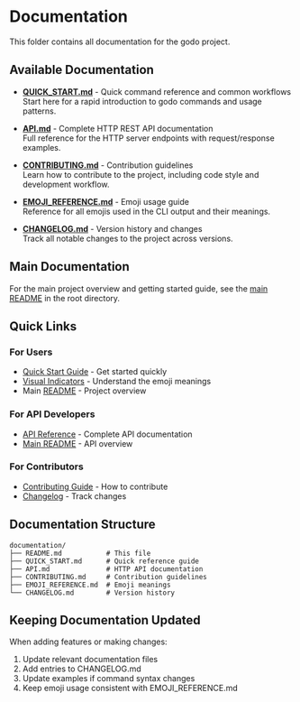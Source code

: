 # Documentation

This folder contains all documentation for the godo project.

## Available Documentation

- **[QUICK_START.md](QUICK_START.md)** - Quick command reference and common workflows  
  Start here for a rapid introduction to godo commands and usage patterns.

- **[API.md](API.md)** - Complete HTTP REST API documentation  
  Full reference for the HTTP server endpoints with request/response examples.

- **[CONTRIBUTING.md](CONTRIBUTING.md)** - Contribution guidelines  
  Learn how to contribute to the project, including code style and development workflow.

- **[EMOJI_REFERENCE.md](EMOJI_REFERENCE.md)** - Emoji usage guide  
  Reference for all emojis used in the CLI output and their meanings.

- **[CHANGELOG.md](CHANGELOG.md)** - Version history and changes  
  Track all notable changes to the project across versions.

## Main Documentation

For the main project overview and getting started guide, see the [main README](../README.md) in the root directory.

## Quick Links

### For Users

- [Quick Start Guide](QUICK_START.md) - Get started quickly
- [Visual Indicators](EMOJI_REFERENCE.md) - Understand the emoji meanings
- Main [README](../README.md) - Project overview

### For API Developers

- [API Reference](API.md) - Complete API documentation
- [Main README](../README.md#http-api-reference) - API overview

### For Contributors

- [Contributing Guide](CONTRIBUTING.md) - How to contribute
- [Changelog](CHANGELOG.md) - Track changes

## Documentation Structure

```
documentation/
├── README.md           # This file
├── QUICK_START.md      # Quick reference guide
├── API.md              # HTTP API documentation
├── CONTRIBUTING.md     # Contribution guidelines
├── EMOJI_REFERENCE.md  # Emoji meanings
└── CHANGELOG.md        # Version history
```

## Keeping Documentation Updated

When adding features or making changes:

1. Update relevant documentation files
2. Add entries to CHANGELOG.md
3. Update examples if command syntax changes
4. Keep emoji usage consistent with EMOJI_REFERENCE.md
